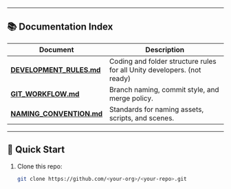 
---

## 📚 Documentation Index

| Document | Description |
|-----------|-------------|
| [**DEVELOPMENT_RULES.md**](Docs/DEVELOPMENT_RULES.md) | Coding and folder structure rules for all Unity developers. (not ready) |
| [**GIT_WORKFLOW.md**](Docs/GIT_WORKFLOW.md) | Branch naming, commit style, and merge policy. |
| [**NAMING_CONVENTION.md**](Docs/NAMING_CONVENTION.md) | Standards for naming assets, scripts, and scenes. |

---

## 🚀 Quick Start

1. Clone this repo:
   ```bash
   git clone https://github.com/<your-org>/<your-repo>.git

